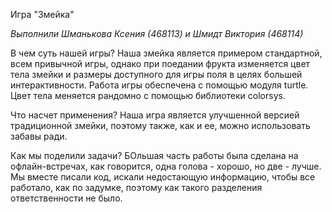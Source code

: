 Игра "Змейка"

*Выполнили Шманькова Ксения (468113) и Шмидт Виктория (468114)*

В чем суть нашей игры? Наша змейка является примером стандартной, всем привычной игры, однако при поедании фрукта изменяется цвет тела змейки и размеры доступного для игры поля в целях большей интерактивности. Работа игры обеспечена с помощью модуля turtle. Цвет тела меняется рандомно с помощью библиотеки colorsys. 

Что насчет применения? Наша игра является улучшенной версией традиционной змейки, поэтому также, как и ее, можно использовать забавы ради.

Как мы поделили задачи? БОльшая часть работы была сделана на офлайн-встречах, как говорится, одна голова - хорошо, но две - лучше. Мы вместе писали код, искали недостающую информацию, чтобы все работало, как по задумке, поэтому как такого разделения ответственности не было.
